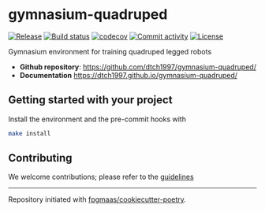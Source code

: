 # gymnasium-quadruped

[![Release](https://img.shields.io/github/v/release/dtch1997/gymnasium-quadruped)](https://img.shields.io/github/v/release/dtch1997/gymnasium-quadruped)
[![Build status](https://img.shields.io/github/actions/workflow/status/dtch1997/gymnasium-quadruped/main.yml?branch=main)](https://github.com/dtch1997/gymnasium-quadruped/actions/workflows/main.yml?query=branch%3Amain)
[![codecov](https://codecov.io/gh/dtch1997/gymnasium-quadruped/branch/main/graph/badge.svg)](https://codecov.io/gh/dtch1997/gymnasium-quadruped)
[![Commit activity](https://img.shields.io/github/commit-activity/m/dtch1997/gymnasium-quadruped)](https://img.shields.io/github/commit-activity/m/dtch1997/gymnasium-quadruped)
[![License](https://img.shields.io/github/license/dtch1997/gymnasium-quadruped)](https://img.shields.io/github/license/dtch1997/gymnasium-quadruped)

Gymnasium environment for training quadruped legged robots

- **Github repository**: <https://github.com/dtch1997/gymnasium-quadruped/>
- **Documentation** <https://dtch1997.github.io/gymnasium-quadruped/>

## Getting started with your project

Install the environment and the pre-commit hooks with 

```bash
make install
```

## Contributing 

We welcome contributions; please refer to the [guidelines](CONTRIBUTING.rst)

---

Repository initiated with [fpgmaas/cookiecutter-poetry](https://github.com/fpgmaas/cookiecutter-poetry).